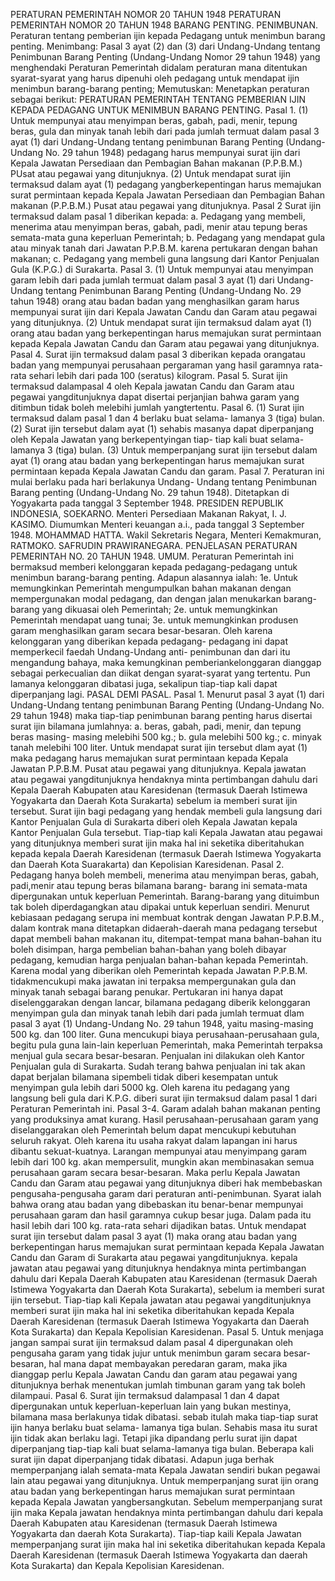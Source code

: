  PERATURAN PEMERINTAH NOMOR 20 TAHUN 1948 PERATURAN PEMERINTAH NOMOR 20 TAHUN 1948 BARANG PENTING. PENIMBUNAN. Peraturan tentang pemberian ijin kepada Pedagang untuk menimbun barang penting.
Menimbang:
 Pasal 3 ayat (2) dan (3) dari Undang-Undang tentang Penimbunan Barang Penting (Undang-Undang Nomor 29 tahun 1948) yang menghendaki Peraturan Pemerintah didalam peraturan mana ditentukan syarat-syarat yang harus dipenuhi oleh pedagang untuk mendapat ijin menimbun barang-barang penting; Memutuskan: Menetapkan peraturan sebagai berikut: PERATURAN PEMERINTAH TENTANG PEMBERIAN IJIN KEPADA PEDAGANG UNTUK MENIMBUN BARANG PENTING. Pasal 1.
(1) Untuk mempunyai atau menyimpan beras, gabah, padi, menir, tepung beras, gula dan minyak tanah lebih dari pada jumlah termuat dalam pasal 3 ayat (1) dari Undang-Undang tentang penimbunan Barang Penting (Undang-Undang No. 29 tahun 1948) pedagang harus mempunyai surat ijin dari Kepala Jawatan Persediaan dan Pembagian Bahan makanan (P.P.B.M.) PUsat atau pegawai yang ditunjuknya.
(2) Untuk mendapat surat ijin termaksud dalam ayat (1) pedagang yangberkepentingan harus memajukan surat permintaan kepada Kepala Jawatan Persediaan dan Pembagian Bahan makanan (P.P.B.M.) Pusat atau pegawai yang ditunjuknya.
Pasal 2
Surat ijin termaksud dalam pasal 1 diberikan kepada:
a. Pedagang yang membeli, menerima atau menyimpan beras, gabah, padi, menir atau tepung beras semata-mata guna keperluan Pemerintah;
b. Pedagang yang mendapat gula atau minyak tanah dari Jawatan P.P.B.M. karena pertukaran dengan bahan makanan;
c. Pedagang yang membeli guna langsung dari Kantor Penjualan Gula (K.P.G.) di Surakarta. Pasal 3.
(1) Untuk mempunyai atau menyimpan garam lebih dari pada jumlah termuat dalam pasal 3 ayat (1) dari Undang-Undang tentang Penimbunan Barang Penting (Undang-Undang No. 29 tahun 1948) orang atau badan badan yang menghasilkan garam harus mempunyai surat ijin dari Kepala Jawatan Candu dan Garam atau pegawai yang ditunjuknya.
(2) Untuk mendapat surat ijin termaksud dalam ayat (1) orang atau badan yang berkepentingan harus memajukan surat permintaan kepada Kepala Jawatan Candu dan Garam atau pegawai yang ditunjuknya. Pasal 4. Surat ijin termaksud dalam pasal 3 diberikan kepada orangatau badan yang mempunyai perusahaan pergaraman yang hasil garamnya rata-rata sehari lebih dari pada 100 (seratus) kilogram. Pasal 5. Surat ijin termaksud dalampasal 4 oleh Kepala jawatan Candu dan Garam atau pegawai yangditunjuknya dapat disertai perjanjian bahwa garam yang ditimbun tidak boleh melebihi jumlah yangtertentu. Pasal 6.
(1) Surat ijin termaksud dalam pasal 1 dan 4 berlaku buat selama- lamanya 3 (tiga) bulan.
(2) Surat ijin tersebut dalam ayat (1) sehabis masanya dapat diperpanjang oleh Kepala Jawatan yang berkepentyingan tiap- tiap kali buat selama-lamanya 3 (tiga) bulan.
(3) Untuk memperpanjang surat ijin tersebut dalam ayat (1) orang atau badan yang berkepentingan harus memajukan surat permintaan kepada Kepala Jawatan Candu dan garam. Pasal 7. Peraturan ini mulai berlaku pada hari berlakunya Undang- Undang tentang Penimbunan Barang penting (Undang-Undang No. 29 tahun 1948). Ditetapkan di Yogyakarta pada tanggal 3 September 1948. PRESIDEN REPUBLIK INDONESIA, SOEKARNO. Menteri Persediaan Makanan Rakyat, I. J. KASIMO. Diumumkan Menteri keuangan a.i., pada tanggal 3 September 1948. MOHAMMAD HATTA. Wakil Sekretaris Negara, Menteri Kemakmuran, RATMOKO. SAFRUDIN PRAWIRANEGARA. PENJELASAN PERATURAN PEMERINTAH NO. 20 TAHUN 1948. UMUM. Peraturan Pemerintah ini bermaksud memberi kelonggaran kepada pedagang-pedagang untuk menimbun barang-barang penting. Adapun alasannya ialah:
1e. Untuk memungkinkan Pemerintah mengumpulkan bahan makanan dengan mempergunakan modal pedagang, dan dengan jalan menukarkan barang-barang yang dikuasai oleh Pemerintah;
2e. untuk memungkinkan Pemerintah mendapat uang tunai;
3e. untuk memungkinkan produsen garam menghasilkan garam secara besar-besaran. Oleh karena kelonggaran yang diberikan kepada pedagang- pedagang ini dapat memperkecil faedah Undang-Undang anti- penimbunan dan dari itu mengandung bahaya, maka kemungkinan pemberiankelonggaran dianggap sebagai perkecualian dan diikat dengan syarat-syarat yang tertentu. Pun lamanya kelonggaran dibatasi juga, sekalipun tiap-tiap kali dapat diperpanjang lagi. PASAL DEMI PASAL. Pasal 1. Menurut pasal 3 ayat (1) dari Undang-Undang tentang penimbunan Barang Penting (Undang-Undang No. 29 tahun 1948) maka tiap-tiap penimbunan barang penting harus disertai surat ijin bilamana jumlahnya:
a. beras, gabah, padi, menir, dan tepung beras masing- masing melebihi 500 kg.;
b. gula melebihi 500 kg.;
c. minyak tanah melebihi 100 liter. Untuk mendapat surat ijin tersebut dlam ayat (1) maka pedagang harus memajukan surat permintaan kepada Kepala Jawatan P.P.B.M. Pusat atau pegawai yang ditunjuknya. Kepala jawatan atau pegawai yangditunjuknya hendaknya minta pertimbangan dahulu dari Kepala Daerah Kabupaten atau Karesidenan (termasuk Daerah Istimewa Yogyakarta dan Daerah Kota Surakarta) sebelum ia memberi surat ijin tersebut. Surat ijin bagi pedagang yang hendak membeli gula langsung dari Kantor Penjualan Gula di Surakarta diberi oleh Kepala Jawatan kepala Kantor Penjualan Gula tersebut. Tiap-tiap kali Kepala Jawatan atau pegawai yang ditunjuknya memberi surat ijin maka hal ini seketika diberitahukan kepada kepala Daerah Karesidenan (termasuk Daerah Istimewa Yogyakarta dan Daerah Kota Suarakarta) dan Kepolisian Karesidenan. Pasal 2. Pedagang hanya boleh membeli, menerima atau menyimpan beras, gabah, padi,menir atau tepung beras bilamana barang- barang ini semata-mata dipergunakan untuk keperluan Pemerintah. Barang-barang yang dituimbun tak boleh diperdagangkan atau dipakai untuk keperluan sendiri. Menurut kebiasaan pedagang serupa ini membuat kontrak dengan Jawatan P.P.B.M., dalam kontrak mana ditetapkan didaerah-daerah mana pedagang tersebut dapat membeli bahan makanan itu, ditempat-tempat mana bahan-bahan itu boleh disimpan, harga pembelian bahan-bahan yang boleh dibayar pedagang, kemudian harga penjualan bahan-bahan kepada Pemerintah. Karena modal yang diberikan oleh Pemerintah kepada Jawatan P.P.B.M. tidakmencukupi maka jawatan ini terpaksa mempergunakan gula dan minyak tanah sebagai barang penukar. Pertukaran ini hanya dapat diselenggarakan dengan lancar, bilamana pedagang diberik kelonggaran menyimpan gula dan minyak tanah lebih dari pada jumlah termuat dlam pasal 3 ayat (1) Undang-Undang No. 29 tahun 1948, yaitu masing-masing 500 kg. dan 100 liter. Guna mencukupi biaya perusahaan-perusahaan gula, begitu pula guna lain-lain keperluan Pemerintah, maka Pemerintah terpaksa menjual gula secara besar-besaran. Penjualan ini dilakukan oleh Kantor Penjualan gula di Surakarta. Sudah terang bahwa penjualan ini tak akan dapat berjalan bilamana sipembeli tidak diberi kesempatan untuk menyimpan gula lebih dari 5000 kg. Oleh karena itu pedagang yang langsung beli gula dari K.P.G. diberi surat ijin termaksud dalam pasal 1 dari Peraturan Pemerintah ini. Pasal 3-4. Garam adalah bahan makanan penting yang produksinya amat kurang. Hasil perusahaan-perusahaan garam yang diselanggarakan oleh Pemerintah belum dapat mencukupi kebutuhan seluruh rakyat. Oleh karena itu usaha rakyat dalam lapangan ini harus dibantu sekuat-kuatnya. Larangan mempunyai atau menyimpang garam lebih dari 100 kg. akan mempersulit, mungkin akan membinasakan semua perusahaan garam secara besar-besaran. Maka perlu Kepala Jawatan Candu dan Garam atau pegawai yang ditunjuknya diberi hak membebaskan pengusaha-pengusaha garam dari peraturan anti-penimbunan. Syarat ialah bahwa orang atau badan yang dibebaskan itu benar-benar mempunyai perusahaan garam dan hasil garamnya cukup besar juga. Dalam pada itu hasil lebih dari 100 kg. rata-rata sehari dijadikan batas. Untuk mendapat surat ijin tersebut dalam pasal 3 ayat (1) maka orang atau badan yang berkepentingan harus memajukan surat permintaan kepada Kepala Jawatan Candu dan Garam di Surakarta atau pegawai yangditunjuknya. kepala jawatan atau pegawai yang ditunjuknya hendaknya minta pertimbangan dahulu dari Kepala Daerah Kabupaten atau Karesidenan (termasuk Daerah Istimewa Yogyakarta dan Daerah Kota Surakarta), sebelum ia memberi surat ijin tersebut. Tiap-tiap kali Kepala jawatan atau pegawai yangditunjuknya memberi surat ijin maka hal ini seketika diberitahukan kepada Kepala Daerah Karesidenan (termasuk Daerah Istimewa Yogyakarta dan Daerah Kota Surakarta) dan Kepala Kepolisian Karesidenan. Pasal 5. Untuk menjaga jangan sampai surat ijin termaksud dalam pasal 4 dipergunakan oleh pengusaha garam yang tidak jujur untuk menimbun garam secara besar-besaran, hal mana dapat membayakan peredaran garam, maka jika dianggap perlu Kepala Jawatan Candu dan garam atau pegawai yang ditunjuknya berhak menentukan jumlah timbunan garam yang tak boleh dilampaui. Pasal 6. Surat ijin termaksud dalampasal 1 dan 4 dapat dipergunakan untuk keperluan-keperluan lain yang bukan mestinya, bilamana masa berlakunya tidak dibatasi. sebab itulah maka tiap-tiap surat ijin hanya berlaku buat selama- lamanya tiga bulan. Sehabis masa itu surat ijin tidak akan berlaku lagi. Tetapi jika dipandang perlu surat ijin dapat diperpanjang tiap-tiap kali buat selama-lamanya tiga bulan. Beberapa kali surat ijin dapat diperpanjang tidak dibatasi. Adapun juga berhak memperpanjang ialah semata-mata Kepala Jawatan sendiri bukan pegawai lain atau pegawai yang ditunjuknya. Untuk memperpanjang surat ijin orang atau badan yang berkepentingan harus memajukan surat permintaan kepada Kepala Jawatan yangbersangkutan. Sebelum memperpanjang surat ijin maka Kepala jawatan hendaknya minta pertimbangan dahulu dari kepala Daerah Kabupaten atau Karesidenan (termasuk Daerah Istimewa Yogyakarta dan daerah Kota Surakarta). Tiap-tiap kaili Kepala Jawatan memperpanjang surat ijin maka hal ini seketika diberitahukan kepada Kepala Daerah Karesidenan (termasuk Daerah Istimewa Yogyakarta dan daerah Kota Surakarta) dan Kepala Kepolisian Karesidenan.